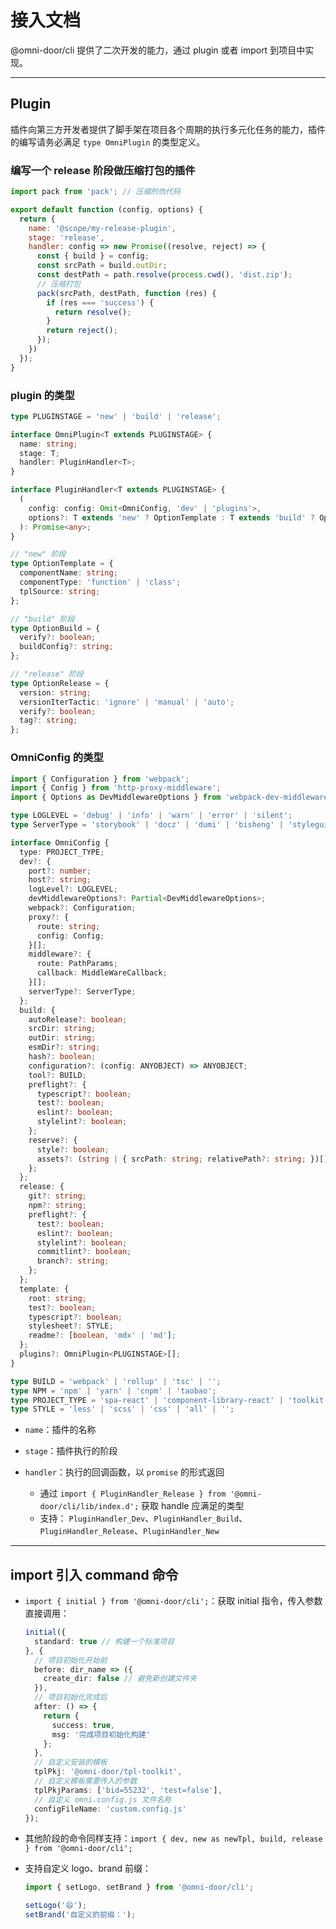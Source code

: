 # 接入文档
@omni-door/cli 提供了二次开发的能力，通过 plugin 或者 import 到项目中实现。

---

## Plugin
插件向第三方开发者提供了脚手架在项目各个周期的执行多元化任务的能力，插件的编写请务必满足 `type OmniPlugin` 的类型定义。

### 编写一个 release 阶段做压缩打包的插件

```js
import pack from 'pack'; // 压缩的伪代码

export default function (config, options) {
  return {
    name: '@scope/my-release-plugin',
    stage: 'release',
    handler: config => new Promise((resolve, reject) => {
      const { build } = config;
      const srcPath = build.outDir;
      const destPath = path.resolve(process.cwd(), 'dist.zip');
      // 压缩打包
      pack(srcPath, destPath, function (res) {
        if (res === 'success') {
          return resolve();
        }
        return reject();
      });
    })
  });
}
```

### plugin 的类型
```ts
type PLUGINSTAGE = 'new' | 'build' | 'release';

interface OmniPlugin<T extends PLUGINSTAGE> {
  name: string;
  stage: T;
  handler: PluginHandler<T>;
}

interface PluginHandler<T extends PLUGINSTAGE> {
  (
    config: config: Omit<OmniConfig, 'dev' | 'plugins'>,
    options?: T extends 'new' ? OptionTemplate : T extends 'build' ? OptionBuild : OptionRelease
  ): Promise<any>;
}

// "new" 阶段
type OptionTemplate = {
  componentName: string;
  componentType: 'function' | 'class';
  tplSource: string;
};

// "build" 阶段
type OptionBuild = {
  verify?: boolean;
  buildConfig?: string;
};

// "release" 阶段
type OptionRelease = {
  version: string;
  versionIterTactic: 'ignore' | 'manual' | 'auto';
  verify?: boolean;
  tag?: string;
};
```

### OmniConfig 的类型
```ts
import { Configuration } from 'webpack';
import { Config } from 'http-proxy-middleware';
import { Options as DevMiddlewareOptions } from 'webpack-dev-middleware';

type LOGLEVEL = 'debug' | 'info' | 'warn' | 'error' | 'silent';
type ServerType = 'storybook' | 'docz' | 'dumi' | 'bisheng' | 'styleguidist' | 'default';

interface OmniConfig {
  type: PROJECT_TYPE;
  dev?: {
    port?: number;
    host?: string;
    logLevel?: LOGLEVEL;
    devMiddlewareOptions?: Partial<DevMiddlewareOptions>;
    webpack?: Configuration;
    proxy?: {
      route: string;
      config: Config;
    }[];
    middleware?: {
      route: PathParams;
      callback: MiddleWareCallback;
    }[];
    serverType?: ServerType;
  };
  build: {
    autoRelease?: boolean;
    srcDir: string;
    outDir: string;
    esmDir?: string;
    hash?: boolean;
    configuration?: (config: ANYOBJECT) => ANYOBJECT;
    tool?: BUILD;
    preflight?: {
      typescript?: boolean;
      test?: boolean;
      eslint?: boolean;
      stylelint?: boolean;
    };
    reserve?: {
      style?: boolean;
      assets?: (string | { srcPath: string; relativePath?: string; })[];
    };
  };
  release: {
    git?: string;
    npm?: string;
    preflight?: {
      test?: boolean;
      eslint?: boolean;
      stylelint?: boolean;
      commitlint?: boolean;
      branch?: string;
    };
  };
  template: {
    root: string;
    test?: boolean;
    typescript?: boolean;
    stylesheet?: STYLE;
    readme?: [boolean, 'mdx' | 'md'];
  };
  plugins?: OmniPlugin<PLUGINSTAGE>[];
}

type BUILD = 'webpack' | 'rollup' | 'tsc' | '';
type NPM = 'npm' | 'yarn' | 'cnpm' | 'taobao';
type PROJECT_TYPE = 'spa-react' | 'component-library-react' | 'toolkit';
type STYLE = 'less' | 'scss' | 'css' | 'all' | '';
```

- `name`：插件的名称

- `stage`：插件执行的阶段

- `handler`：执行的回调函数，以 `promise` 的形式返回

  - 通过 `import { PluginHandler_Release } from '@omni-door/cli/lib/index.d';` 获取 handle 应满足的类型
  - 支持： `PluginHandler_Dev`、`PluginHandler_Build`、`PluginHandler_Release`、`PluginHandler_New`
---

## import 引入 command 命令
- `import { initial } from '@omni-door/cli';`：获取 initial 指令，传入参数直接调用：

  ```ts
  initial({
    standard: true // 构建一个标准项目
  }, {
    // 项目初始化开始前
    before: dir_name => ({
      create_dir: false // 避免新创建文件夹
    }),
    // 项目初始化完成后
    after: () => {
      return {
        success: true,
        msg: '完成项目初始化构建'
      };
    },
    // 自定义安装的模板
    tplPkj: '@omni-door/tpl-toolkit',
    // 自定义模板需要传入的参数
    tplPkjParams: ['bid=55232', 'test=false'],
    // 自定义 omni.config.js 文件名称
    configFileName: 'custom.config.js'
  });
  ```

- 其他阶段的命令同样支持：`import { dev, new as newTpl, build, release } from '@omni-door/cli';`

- 支持自定义 logo、brand 前缀：
  ```ts
  import { setLogo, setBrand } from '@omni-door/cli';

  setLogo('😄');
  setBrand('自定义的前缀：');
  ```